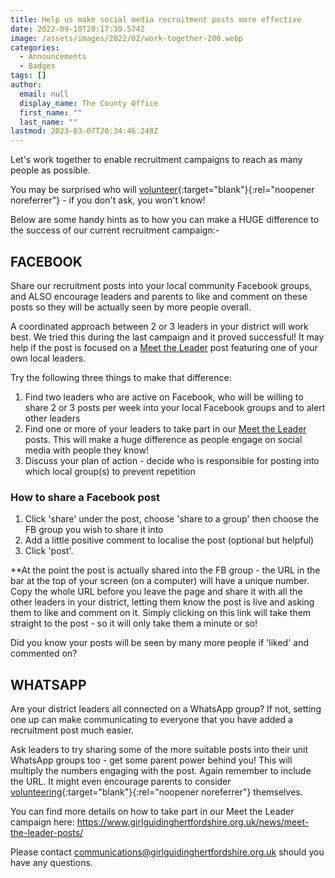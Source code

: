 ```yaml
---
title: Help us make social media recruitment posts more effective
date: 2022-09-10T20:17:39.574Z
image: /assets/images/2022/02/work-together-200.webp
categories:
  - Announcements
  - Badges
tags: []
author:
  email: null
  display_name: The County Office
  first_name: ""
  last_name: ""
lastmod: 2023-03-07T20:34:46.248Z
---
```

Let's work together to enable recruitment campaigns to reach as many people as possible.

You may be surprised who will [volunteer](https://www.girlguiding.org.uk/get-involved/become-a-volunteer/){:target="blank"}{:rel="noopener noreferrer"} - if you don't ask, you won't know!

Below are some handy hints as to how you can make a HUGE difference to the success of our current recruitment campaign:-

## FACEBOOK

Share our recruitment posts into your local community Facebook groups, and ALSO encourage leaders and parents to like and comment on these posts so they will be actually seen by more people overall.

A coordinated approach between 2 or 3 leaders in your district will work best. We tried this during the last campaign and it proved successful! It may help if the post is focused on  a [Meet the Leader](/news/meet-the-leader-posts/) post featuring one of your own local leaders.

Try the following three things to make that difference:

1. Find two leaders who are active on Facebook, who will be willing to share 2 or 3 posts per week into your local Facebook groups and to alert other leaders
2. Find one or more of your leaders to take part in our [Meet the Leader](/news/meet-the-leader-posts/) posts. This will make a huge difference as people engage on social media with people they know!
3. Discuss your plan of action - decide who is responsible for posting into which local group(s) to prevent repetition

### How to share a Facebook post

1. Click 'share' under the post, choose 'share to a group' then choose the FB group you wish to share it into
2. Add a little positive comment to localise the post (optional but helpful)
3. Click 'post'.

**At the point the post is actually shared into the FB group - the URL in the bar at the top of your screen (on a computer) will have a unique number. Copy the whole URL before you leave the page and share it with all the other leaders in your district, letting them know the post is live and asking them to like and comment on it. Simply clicking on this link will take them straight to the post - so it will only take them a minute or so!

Did you know your posts will be seen by many more people if 'liked' and commented on?

## WHATSAPP

Are your district leaders all connected on a WhatsApp group? If not, setting one up can make communicating to everyone that you have added a recruitment post much easier.

Ask leaders to try sharing some of the more suitable posts into their unit WhatsApp groups too - get some parent power behind you! This will multiply the numbers engaging with the post. Again remember to include the URL. It might even encourage parents to consider [volunteering][2]{:target="blank"}{:rel="noopener noreferrer"} themselves.

You can find more details on how to take part in our Meet the Leader campaign here: <https://www.girlguidinghertfordshire.org.uk/news/meet-the-leader-posts/>

Please contact <communications@girlguidinghertfordshire.org.uk> should you have any questions.

[2]: https://www.girlguiding.org.uk/get-involved/become-a-volunteer/
